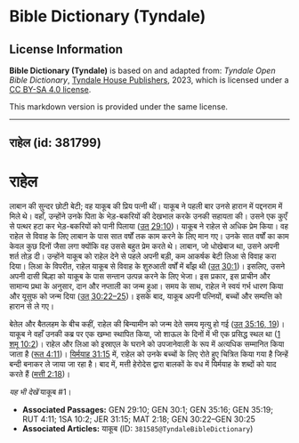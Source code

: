 # Bible Dictionary (Tyndale)

## License Information

**Bible Dictionary (Tyndale)** is based on and adapted from: _Tyndale Open Bible Dictionary_, [Tyndale House Publishers](https://tyndaleopenresources.com/), 2023, which is licensed under a [CC BY-SA 4.0 license](https://creativecommons.org/licenses/by-sa/4.0/legalcode.en).

This markdown version is provided under the same license.



--------------------------------

## राहेल (id: 381799)

राहेल
=====

लाबान की सुन्दर छोटी बेटी; वह याकूब की प्रिय पत्नी थीं। याकूब ने पहली बार उनसे हारान में पद्दनराम में मिले थे। वहाँ, उन्होंने उनके पिता के भेड़\-बकरियों की देखभाल करके उनकी सहायता की। उसने एक कुएँ से पत्थर हटा कर भेड़\-बकरियों को पानी पिलाया ([उत् 29:10](https://ref.ly/Gen29:10))। याकूब ने राहेल से अधिक प्रेम किया। वह राहेल से विवाह के लिए लाबान के पास सात वर्षों तक काम करने के लिए मान गए। उनके सात वर्षों का काम केवल कुछ दिनों जैसा लगा क्योंकि वह उससे बहुत प्रेम करते थे। लाबान, जो धोखेबाज था, उसने अपनी शर्त तोड़ दी। उन्होंने याकूब को राहेल देने से पहले अपनी बड़ी, कम आकर्षक बेटी लिआ से विवाह करा दिया। लिआ के विपरीत, राहेल याकूब से विवाह के शुरुआती वर्षों में बाँझ थी ([उत् 30:1](https://ref.ly/Gen30:1))। इसलिए, उसने अपनी दासी बिल्हा को याकूब के पास सन्तान उत्पन्न करने के लिए भेजा। इस प्रकार, इस प्राचीन और सामान्य प्रथा के अनुसार, दान और नप्ताली का जन्म हुआ। समय के साथ, राहेल ने स्वयं गर्भ धारण किया और यूसुफ को जन्म दिया ([उत् 30:22–25](https://ref.ly/Gen30:22-Gen30:25))। इसके बाद, याकूब अपनी पत्नियों, बच्चों और सम्पत्ति को हारान से ले गए।

बेतेल और बैतलहम के बीच कहीं, राहेल की बिन्यामीन को जन्म देते समय मृत्यु हो गई ([उत् 35:16, 19](https://ref.ly/Gen35:16,Gen35:19))। याकूब ने वहाँ उनकी कब्र पर एक खम्भा स्थापित किया, जो शाऊल के दिनों में भी एक प्रसिद्ध स्थल था ([1 शमू 10:2](https://ref.ly/1Sam10:2))। राहेल और लिआ को इस्राएल के घराने को उपजानेवाली के रूप में अत्यधिक सम्मानित किया जाता है ([रूत 4:11](https://ref.ly/Ruth4:11))। [यिर्मयाह 31:15](https://ref.ly/Jer31:15) में, राहेल को उनके बच्चों के लिए रोते हुए चित्रित किया गया है जिन्हें बन्दी बनाकर ले जाया जा रहा है। बाद में, मत्ती हेरोदेस द्वारा बालकों के वध में यिर्मयाह के शब्दों को याद करते हैं ([मत्ती 2:18](https://ref.ly/Matt2:18))।

*यह भी देखें* याकूब \#1।

* **Associated Passages:** GEN 29:10; GEN 30:1; GEN 35:16; GEN 35:19; RUT 4:11; 1SA 10:2; JER 31:15; MAT 2:18; GEN 30:22–GEN 30:25
* **Associated Articles:** याकूब (ID: `381585@TyndaleBibleDictionary`)

